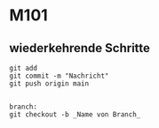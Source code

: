 # M101


## wiederkehrende Schritte

```
git add
git commit -m "Nachricht"
git push origin main


branch:
git checkout -b _Name von Branch_
```
